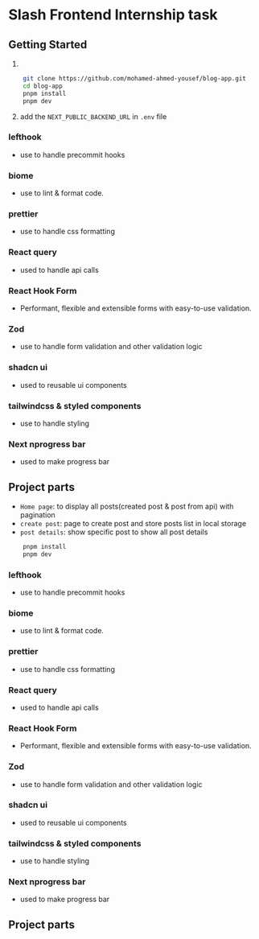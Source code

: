 # Slash Frontend Internship task

## Getting Started

1.

```sh
    git clone https://github.com/mohamed-ahmed-yousef/blog-app.git
    cd blog-app
    pnpm install
    pnpm dev
```

2. add the `NEXT_PUBLIC_BACKEND_URL` in `.env` file

### lefthook

- use to handle precommit hooks

### biome

- use to lint & format code.

### prettier

- use to handle css formatting

### React query

- used to handle api calls

### React Hook Form

- Performant, flexible and extensible forms with easy-to-use validation.

### Zod

- use to handle form validation and other validation logic

### shadcn ui

- used to reusable ui components

### tailwindcss & styled components

- use to handle styling

### Next nprogress bar

- used to make progress bar

## Project parts

- `Home page`: to display all posts(created post & post from api) with pagination
- `create post`: page to create post and store posts list in local storage
- `post details`: show specific post to show all post details

```sh
    pnpm install
    pnpm dev
```

### lefthook

- use to handle precommit hooks

### biome

- use to lint & format code.

### prettier

- use to handle css formatting

### React query

- used to handle api calls

### React Hook Form

- Performant, flexible and extensible forms with easy-to-use validation.

### Zod

- use to handle form validation and other validation logic

### shadcn ui

- used to reusable ui components

### tailwindcss & styled components

- use to handle styling

### Next nprogress bar

- used to make progress bar

## Project parts
